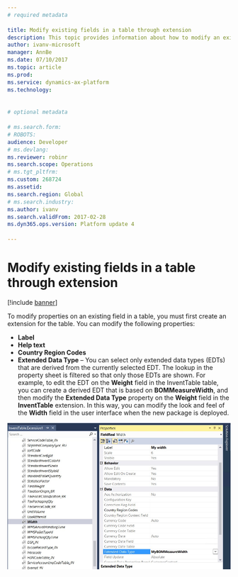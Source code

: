 ```yaml
---
# required metadata

title: Modify existing fields in a table through extension
description: This topic provides information about how to modify an existing field in a table.
author: ivanv-microsoft
manager: AnnBe
ms.date: 07/10/2017
ms.topic: article
ms.prod: 
ms.service: dynamics-ax-platform
ms.technology: 


# optional metadata

# ms.search.form: 
# ROBOTS: 
audience: Developer
# ms.devlang: 
ms.reviewer: robinr
ms.search.scope: Operations
# ms.tgt_pltfrm: 
ms.custom: 268724
ms.assetid: 
ms.search.region: Global
# ms.search.industry: 
ms.author: ivanv
ms.search.validFrom: 2017-02-28
ms.dyn365.ops.version: Platform update 4

---
```


# Modify existing fields in a table through extension

[!include [banner](../includes/banner.md)]

To modify properties on an existing field in a table, you must first create an extension for the table. You can modify the following properties:

- **Label**
- **Help text**
- **Country Region Codes**
- **Extended Data Type** – You can select only extended data types (EDTs) that are derived from the currently selected EDT. The lookup in the property sheet is filtered so that only those EDTs are shown. For example, to edit the EDT on the **Weight** field in the InventTable table, you can create a derived EDT that is based on **BOMMeasureWidth**, and then modify the **Extended Data Type** property on the **Weight** field in the **InventTable** extension. In this way, you can modify the look and feel of the **Width** field in the user interface when the new package is deployed.

![Modify an existing field](media/modify-table-property.jpg) 
